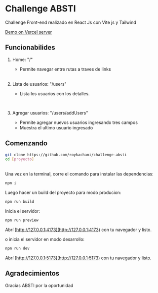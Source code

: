 # Challenge ABSTI

<p>Challenge Front-end realizado en React Js con Vite js y Tailwind</p>

[Demo on Vercel server](https://challenge-absti.vercel.app/)

## Funcionabilides

1. Home: "/"

   - Permite navegar entre rutas a traves de links

    </br>

2. Lista de usuarios: "/users"

   - Lista los usuarios con los detalles.

     </br>

3. Agregar usuarios: "/users/addUsers"

   - Permite agregar nuevos usuarios ingresando tres campos
   - Muestra el ultimo usuario ingresado

## Comenzando

```bash
git clone https://github.com/roykachani/challenge-absti
cd [proyecto]
```

<br>
Una vez en la terminal, corre el comando para instalar las dependencias:

```bash
npm i
```

Luego hacer un build del proyecto para modo producion:

```bash
npm run build
```

Inicia el servidor:

```bash
npm run preview
```

Abrí [http://127.0.0.1:4173](http://127.0.0.1:4173) con tu navegador y listo.

o inicia el servidor en modo desarrollo:

```bash
npm run dev
```

Abrí [http://127.0.0.1:5173](http://127.0.0.1:5173) con tu navegador y listo.

## Agradecimientos

<p>Gracias ABSTI por la oportunidad</p>
